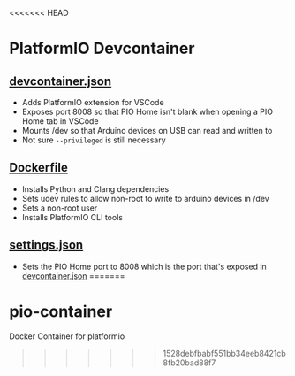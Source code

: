 <<<<<<< HEAD
# PlatformIO Devcontainer

## [devcontainer.json](./.devcontainer/devcontainer.json)

* Adds PlatformIO extension for VSCode
* Exposes port 8008 so that PIO Home isn't blank when opening a PIO Home tab in VSCode
* Mounts /dev so that Arduino devices on USB can read and written to
* Not sure `--privileged` is still necessary

## [Dockerfile](./.devcontainer/Dockerfile)

* Installs Python and Clang dependencies
* Sets udev rules to allow non-root to write to arduino devices in /dev
* Sets a non-root user
* Installs PlatformIO CLI tools

## [settings.json](./.vscode/settings.json)

* Sets the PIO Home port to 8008 which is the port that's exposed in [devcontainer.json](./.devcontainer/devcontainer.json)
=======
# pio-container
Docker Container for platformio 
>>>>>>> 1528debfbabf551bb34eeb8421cb8fb20bad88f7
